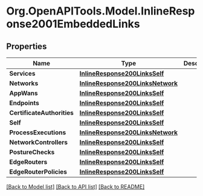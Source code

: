 
# Org.OpenAPITools.Model.InlineResponse2001EmbeddedLinks

## Properties

Name | Type | Description | Notes
------------ | ------------- | ------------- | -------------
**Services** | [**InlineResponse200LinksSelf**](InlineResponse200LinksSelf.md) |  | 
**Networks** | [**InlineResponse200LinksNetwork**](InlineResponse200LinksNetwork.md) |  | 
**AppWans** | [**InlineResponse200LinksSelf**](InlineResponse200LinksSelf.md) |  | 
**Endpoints** | [**InlineResponse200LinksSelf**](InlineResponse200LinksSelf.md) |  | 
**CertificateAuthorities** | [**InlineResponse200LinksSelf**](InlineResponse200LinksSelf.md) |  | 
**Self** | [**InlineResponse200LinksSelf**](InlineResponse200LinksSelf.md) |  | 
**ProcessExecutions** | [**InlineResponse200LinksNetwork**](InlineResponse200LinksNetwork.md) |  | 
**NetworkControllers** | [**InlineResponse200LinksSelf**](InlineResponse200LinksSelf.md) |  | 
**PostureChecks** | [**InlineResponse200LinksSelf**](InlineResponse200LinksSelf.md) |  | 
**EdgeRouters** | [**InlineResponse200LinksSelf**](InlineResponse200LinksSelf.md) |  | 
**EdgeRouterPolicies** | [**InlineResponse200LinksSelf**](InlineResponse200LinksSelf.md) |  | 

[[Back to Model list]](../README.md#documentation-for-models)
[[Back to API list]](../README.md#documentation-for-api-endpoints)
[[Back to README]](../README.md)

